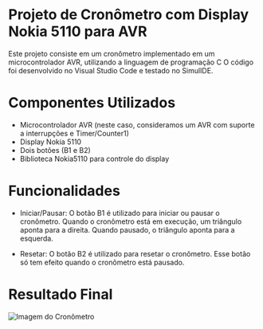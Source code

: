 # Projeto de Cronômetro com Display Nokia 5110 para AVR
Este projeto consiste em um cronômetro implementado em um microcontrolador AVR, utilizando a linguagem de programação C
O código foi desenvolvido no Visual Studio Code e testado no SimulIDE.

# Componentes Utilizados
- Microcontrolador AVR (neste caso, consideramos um AVR com suporte a interrupções e Timer/Counter1)
- Display Nokia 5110
- Dois botões (B1 e B2)
- Biblioteca Nokia5110 para controle do display

# Funcionalidades
- Iniciar/Pausar: O botão B1 é utilizado para iniciar ou pausar o cronômetro. Quando o cronômetro está em execução, um triângulo aponta para a direita. Quando pausado, o triângulo aponta para a esquerda.

- Resetar: O botão B2 é utilizado para resetar o cronômetro. Esse botão só tem efeito quando o cronômetro está pausado.

# Resultado Final
 ![Imagem do Cronômetro](https://github.com/MykellyBarros/Cronometro-/blob/main/cronometrobaixon%C3%ADvel.png)


